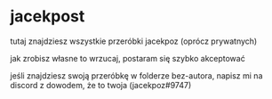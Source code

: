 # jacekpost

tutaj znajdziesz wszystkie przeróbki jacekpoz (oprócz prywatnych)

jak zrobisz własne to wrzucaj, postaram się szybko akceptować

jeśli znajdziesz swoją przeróbkę w folderze bez-autora, napisz mi na discord z dowodem, że to twoja (jacekpoz#9747)
